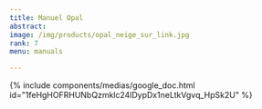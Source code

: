 ```yaml
---
title: Manuel Opal
abstract: 
image: /img/products/opal_neige_sur_link.jpg
rank: 7
menu: manuals

---
```



{% include components/medias/google_doc.html id="1feHgHOFRHUNbQzmklc24lDypDx1neLtkVgvq_HpSk2U" %}
